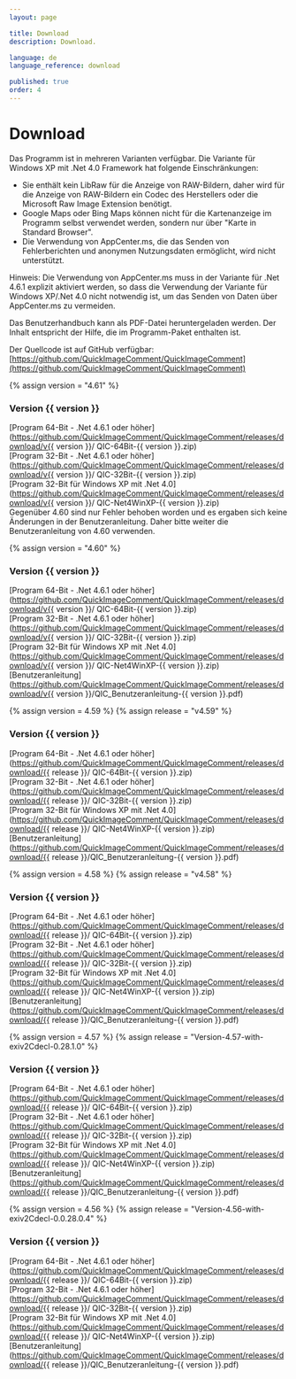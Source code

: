 ```yaml
---
layout: page

title: Download
description: Download.

language: de
language_reference: download

published: true
order: 4
---
```


# Download

Das Programm ist in mehreren Varianten verfügbar. Die Variante für Windows XP mit .Net 4.0 Framework hat folgende Einschränkungen:

* Sie enthält kein LibRaw für die Anzeige von RAW-Bildern, daher wird für die Anzeige von RAW-Bildern ein Codec des Herstellers oder die Microsoft Raw Image Extension benötigt.
* Google Maps oder Bing Maps können nicht für die Kartenanzeige im Programm selbst verwendet werden, sondern nur über "Karte in Standard Browser".
* Die Verwendung von AppCenter.ms, die das Senden von Fehlerberichten und anonymen Nutzungsdaten ermöglicht, wird nicht unterstützt.

Hinweis: Die Verwendung von AppCenter.ms muss in der Variante für .Net 4.6.1 explizit aktiviert werden, so dass die Verwendung der Variante für Windows XP/.Net 4.0 nicht notwendig ist, um das Senden von Daten über AppCenter.ms zu vermeiden.

Das Benutzerhandbuch kann als PDF-Datei heruntergeladen werden. Der Inhalt entspricht der Hilfe, die im Programm-Paket enthalten ist.

Der Quellcode ist auf GitHub verfügbar:
[https://github.com/QuickImageComment/QuickImageComment](https://github.com/QuickImageComment/QuickImageComment)

{% assign version = "4.61" %}
### Version {{ version }}
[Program 64-Bit - .Net 4.6.1 oder höher](https://github.com/QuickImageComment/QuickImageComment/releases/download/v{{ version }}/
QIC-64Bit-{{ version }}.zip)<br>
[Program 32-Bit - .Net 4.6.1 oder höher](https://github.com/QuickImageComment/QuickImageComment/releases/download/v{{ version }}/
QIC-32Bit-{{ version }}.zip)<br>
[Program 32-Bit für Windows XP mit .Net 4.0](https://github.com/QuickImageComment/QuickImageComment/releases/download/v{{ version }}/
QIC-Net4WinXP-{{ version }}.zip)<br>
Gegenüber 4.60 sind nur Fehler behoben worden und es ergaben sich keine Änderungen in der Benutzeranleitung. Daher bitte weiter die Benutzeranleitung von 4.60 verwenden.

{% assign version = "4.60" %}
### Version {{ version }}
[Program 64-Bit - .Net 4.6.1 oder höher](https://github.com/QuickImageComment/QuickImageComment/releases/download/v{{ version }}/
QIC-64Bit-{{ version }}.zip)<br>
[Program 32-Bit - .Net 4.6.1 oder höher](https://github.com/QuickImageComment/QuickImageComment/releases/download/v{{ version }}/
QIC-32Bit-{{ version }}.zip)<br>
[Program 32-Bit für Windows XP mit .Net 4.0](https://github.com/QuickImageComment/QuickImageComment/releases/download/v{{ version }}/
QIC-Net4WinXP-{{ version }}.zip)<br>
[Benutzeranleitung](https://github.com/QuickImageComment/QuickImageComment/releases/download/v{{ version }}/QIC_Benutzeranleitung-{{ version }}.pdf)

{% assign version = 4.59 %}
{% assign release =  "v4.59" %}
### Version {{ version }}
[Program 64-Bit - .Net 4.6.1 oder höher](https://github.com/QuickImageComment/QuickImageComment/releases/download/{{ release }}/
QIC-64Bit-{{ version }}.zip)<br>
[Program 32-Bit - .Net 4.6.1 oder höher](https://github.com/QuickImageComment/QuickImageComment/releases/download/{{ release }}/
QIC-32Bit-{{ version }}.zip)<br>
[Program 32-Bit für Windows XP mit .Net 4.0](https://github.com/QuickImageComment/QuickImageComment/releases/download/{{ release }}/
QIC-Net4WinXP-{{ version }}.zip)<br>
[Benutzeranleitung](https://github.com/QuickImageComment/QuickImageComment/releases/download/{{ release }}/QIC_Benutzeranleitung-{{ version }}.pdf)

{% assign version = 4.58 %}
{% assign release =  "v4.58" %}
### Version {{ version }}
[Program 64-Bit - .Net 4.6.1 oder höher](https://github.com/QuickImageComment/QuickImageComment/releases/download/{{ release }}/
QIC-64Bit-{{ version }}.zip)<br>
[Program 32-Bit - .Net 4.6.1 oder höher](https://github.com/QuickImageComment/QuickImageComment/releases/download/{{ release }}/
QIC-32Bit-{{ version }}.zip)<br>
[Program 32-Bit für Windows XP mit .Net 4.0](https://github.com/QuickImageComment/QuickImageComment/releases/download/{{ release }}/
QIC-Net4WinXP-{{ version }}.zip)<br>
[Benutzeranleitung](https://github.com/QuickImageComment/QuickImageComment/releases/download/{{ release }}/QIC_Benutzeranleitung-{{ version }}.pdf)

{% assign version = 4.57 %}
{% assign release =  "Version-4.57-with-exiv2Cdecl-0.28.1.0" %}
### Version {{ version }}
[Program 64-Bit - .Net 4.6.1 oder höher](https://github.com/QuickImageComment/QuickImageComment/releases/download/{{ release }}/
QIC-64Bit-{{ version }}.zip)<br>
[Program 32-Bit - .Net 4.6.1 oder höher](https://github.com/QuickImageComment/QuickImageComment/releases/download/{{ release }}/
QIC-32Bit-{{ version }}.zip)<br>
[Program 32-Bit für Windows XP mit .Net 4.0](https://github.com/QuickImageComment/QuickImageComment/releases/download/{{ release }}/
QIC-Net4WinXP-{{ version }}.zip)<br>
[Benutzeranleitung](https://github.com/QuickImageComment/QuickImageComment/releases/download/{{ release }}/QIC_Benutzeranleitung-{{ version }}.pdf)

{% assign version = 4.56 %}
{% assign release =  "Version-4.56-with-exiv2Cdecl-0.0.28.0.4" %}
### Version {{ version }}
[Program 64-Bit - .Net 4.6.1 oder höher](https://github.com/QuickImageComment/QuickImageComment/releases/download/{{ release }}/
QIC-64Bit-{{ version }}.zip)<br>
[Program 32-Bit - .Net 4.6.1 oder höher](https://github.com/QuickImageComment/QuickImageComment/releases/download/{{ release }}/
QIC-32Bit-{{ version }}.zip)<br>
[Program 32-Bit für Windows XP mit .Net 4.0](https://github.com/QuickImageComment/QuickImageComment/releases/download/{{ release }}/
QIC-Net4WinXP-{{ version }}.zip)<br>
[Benutzeranleitung](https://github.com/QuickImageComment/QuickImageComment/releases/download/{{ release }}/QIC_Benutzeranleitung-{{ version }}.pdf)

